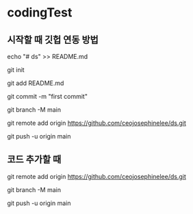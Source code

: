 # codingTest

## 시작할 때 깃헙 연동 방법
echo "# ds" >> README.md   

git init

git add README.md

git commit -m "first commit"

git branch -M main

git remote add origin https://github.com/ceojosephinelee/ds.git

git push -u origin main

## 코드 추가할 때
git remote add origin https://github.com/ceojosephinelee/ds.git

git branch -M main

git push -u origin main
